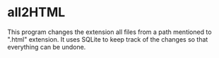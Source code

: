 # all2HTML

This program changes the extension all files from a path mentioned to ".html" extension. It uses SQLite to keep track of the changes so that everything can be undone. 
